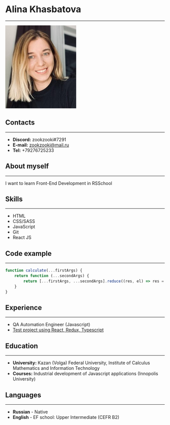 # Alina Khasbatova
***

![mountains](./pic.jpg "Пейзаж с горами")

## Contacts
***
* **Discord:** zookzooki#7291
* **E-mail:** zookzooki@mail.ru
* **Tel:** +79276725233

## About myself
***
I want to learn Front-End Development in RSSchool

## Skills
***
* HTML
* CSS/SASS
* JavaScript
* Git
* React JS

## Code example
***
```javascript
function calculate(...firstArgs) {
    return function (...secondArgs) {
        return [...firstArgs, ...secondArgs].reduce((res, el) => res = res + el, 0);
    }
}
```

## Experience
***
* QA Automation Engineer (Javascript)
* [Test project using React, Redux, Typescript](https://github.com/zookzooki/beer-app)

## Education
***
* **University:** Kazan (Volga) Federal University, Institute of Calculus Mathematics and Information Technology
* **Courses:** Industrial development of Javascript applications (Innopolis University)

## Languages
***
* **Russian** - Native
* **English** - EF school: Upper Intermediate (CEFR B2)
